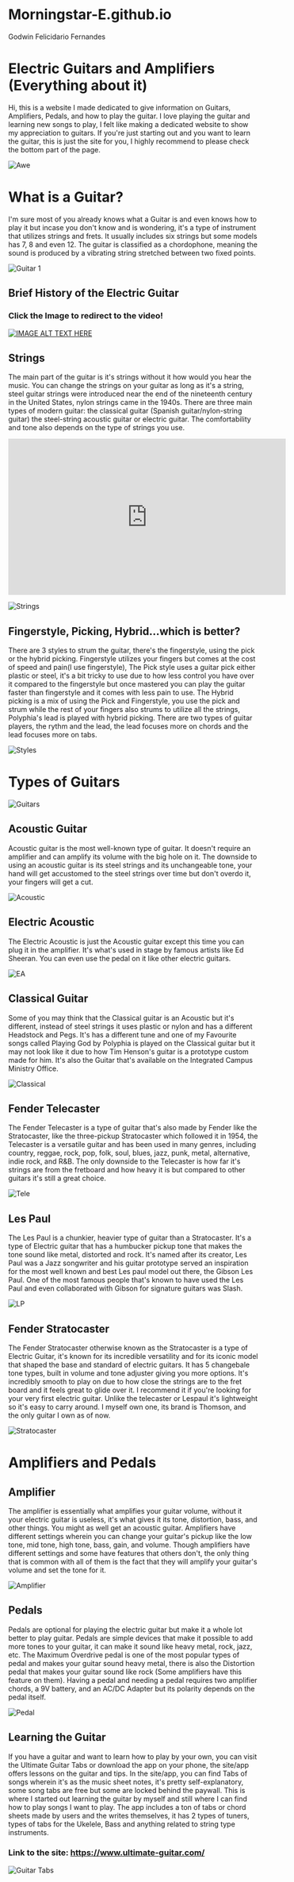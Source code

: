 # Morningstar-E.github.io
Godwin Felicidario Fernandes

# Electric Guitars and Amplifiers (Everything about it)
Hi, this is a website I made dedicated to give information on Guitars, Amplifiers, Pedals, and how to play the guitar. I love playing the guitar and learning new songs to play, I felt like making a dedicated website to show my appreciation to guitars. If you're just starting out and you want to learn the guitar, this is just the site for you, I highly recommend to please check the bottom part of the page.

![Awe](https://pop.h-cdn.co/assets/16/21/2048x1371/gallery-1464183649-gettyimages-88617505.jpg)

# What is a Guitar?

I'm sure most of you already knows what a Guitar is and even knows how to play it but incase you don't know and is wondering, it's a type of instrument that utilizes strings and frets. It usually includes six strings but some models has 7, 8 and even 12. The guitar is classified as a chordophone, meaning the sound is produced by a vibrating string stretched between two fixed points. 

![Guitar 1](https://seagullguitars.com/wp-content/uploads/2020/06/7-the-new-artist-mosaic-ch-cw-bourbonburst-1470x525-1.jpeg)

## Brief History of the Electric Guitar

### Click the Image to redirect to the video!

[![IMAGE ALT TEXT HERE](https://i.ytimg.com/vi/WbGVi_r7N4s/maxresdefault.jpg)](https://www.youtube.com/watch?v=WbGVi_r7N4s)

## Strings

The main part of the guitar is it's strings without it how would you hear the music. You can change the strings on your guitar as long as it's a string, steel guitar strings were introduced near the end of the nineteenth century in the United States, nylon strings came in the 1940s. There are three main types of modern guitar: the classical guitar (Spanish guitar/nylon-string guitar) the steel-string acoustic guitar or electric guitar. The comfortability and tone also depends on the type of strings you use.

<iframe width="560" height="315" src="https://www.youtube.com/embed/etYmve1EIWU?si=MSqKPV1E9XHgo8oB" title="YouTube video player" frameborder="0" allow="accelerometer; autoplay; clipboard-write; encrypted-media; gyroscope; picture-in-picture; web-share" allowfullscreen></iframe>

![Strings](https://insounder.org/sites/default/files/styles/fb_1200_x_630/public/Jak%20si%20vybrat%20struny%20na%20akustickou%20kytaru.jpg?itok=PTrAro1I)

##

## Fingerstyle, Picking, Hybrid...which is better?

There are 3 styles to strum the guitar, there's the fingerstyle, using the pick or the hybrid picking. Fingerstyle utilizes your fingers but comes at the cost of speed and pain(I use fingerstyle), The Pick style uses a guitar pick either plastic or steel, it's a bit tricky to use due to how less control you have over it compared to the fingerstyle but once mastered you can play the guitar faster than fingerstyle and it comes with less pain to use. The Hybrid picking is a mix of using the Pick and Fingerstyle, you use the pick and strum while the rest of your fingers also strums to utilize all the strings, Polyphia's lead is played with hybrid picking. There are two types of guitar players, the rythm and the lead, the lead focuses more on chords and the lead focuses more on tabs.

![Styles](https://upload.wikimedia.org/wikipedia/commons/3/3b/Al_Di_Meola_guitar_in_Utrecht%2C_Netherlands.jpg)

# Types of Guitars

![Guitars](https://guitaristnextdoor.com/wp-content/uploads/2023/09/maple-rosewood-fretboards-hanging-guitars.jpg)

## Acoustic Guitar
Acoustic guitar is the most well-known type of guitar. It doesn't require an amplifier and can amplify its volume with the big hole on it. The downside to using an acoustic guitar is its steel strings and its unchangeable tone, your hand will get accustomed to the steel strings over time but don't overdo it, your fingers will get a cut.

![Acoustic](https://cdn.mos.cms.futurecdn.net/qDEs6xt2aX5eDtiLFTFYm7.jpg)
## Electric Acoustic
The Electric Acoustic is just the Acoustic guitar except this time you can plug it in the amplifier. It's what's used in stage by famous artists like Ed Sheeran. You can even use the pedal on it like other electric guitars.

![EA](https://www.learntoplaymusic.com/blog/wp-content/uploads/2014/10/acoustic_pickup_controls.jpg)

## Classical Guitar
Some of you may think that the Classical guitar is an Acoustic but it's different, instead of steel strings it uses plastic or nylon and has a different Headstock and Pegs. It's has a different tune and one of my Favourite songs called Playing God by Polyphia is played on the Classical guitar but it may not look like it due to how Tim Henson's guitar is a prototype custom made for him. It's also the Guitar that's available on the Integrated Campus Ministry Office.

![Classical](https://www.washburn.com/wp-content/uploads/2018/06/DSC07639.jpg)

## Fender Telecaster
The Fender Telecaster is a type of guitar that's also made by Fender like the Stratocaster, like the three-pickup Stratocaster which followed it in 1954, the Telecaster is a versatile guitar and has been used in many genres, including country, reggae, rock, pop, folk, soul, blues, jazz, punk, metal, alternative, indie rock, and R&B. The only downside to the Telecaster is how far it's strings are from the fretboard and how heavy it is but compared to other guitars it's still a great choice.

![Tele](https://cdn.mos.cms.futurecdn.net/oB679mELCzFXiFMozjEqB7-1200-80.jpg)

## Les Paul
The Les Paul is a chunkier, heavier type of guitar than a Stratocaster. It's a type of Electric guitar that has a humbucker pickup tone that makes the tone sound like metal, distorted and rock. It's named after its creator, Les Paul was a Jazz songwriter and his guitar prototype served an inspiration for the most well known and best Les paul model out there, the Gibson Les Paul. One of the most famous people that's known to have used the Les Paul and even collaborated with Gibson for signature guitars was Slash.

![LP](https://images.ctfassets.net/m8onsx4mm13s/6wv3qTmQWzQ5YTsWIFTh99/e46ef84437621d5c954f197d8f3b687c/33-mod-les-paul-custom-shop-modern.jpg)

## Fender Stratocaster
The Fender Stratocaster otherwise known as the Stratocaster is a type of Electric Guitar, it's known for its incredible versatility and for its iconic model that shaped the base and standard of electric guitars. It has 5 changebale tone types, built in volume and tone adjuster giving you more options. It's incredibly smooth to play on due to how close the strings are to the fret board and it feels great to glide over it. I recommend it if you're looking for your very first electric guitar. Unlike the telecaster or Lespaul it's lightweight so it's easy to carry around. I myself own one, its brand is Thomson, and the only guitar I own as of now.

![Stratocaster](https://www.vintageandrareguitars.com/cdn/shop/products/1960-Fender-Stratocaster-Sunburst-14_9fb9ebb4-5125-4200-830c-96103a4acb6f.jpg?v=1653481116)

# Amplifiers and Pedals

## Amplifier
The amplifier is essentially what amplifies your guitar volume, without it your electric guitar is useless, it's what gives it its tone, distortion, bass, and other things. You might as well get an acoustic guitar. Amplifiers have different settings wherein you can change your guitar's pickup like the low tone, mid tone, high tone, bass, gain, and volume. Though amplifiers have different settings and some have features that others don't, the only thing that is common with all of them is the fact that they will amplify your guitar's volume and set the tone for it. 

![Amplifier](https://images.guitarguitar.co.uk/cdn/small/160/753_gg_bestunder_thumbnail.jpg)

## Pedals
Pedals are optional for playing the electric guitar but make it a whole lot better to play guitar. Pedals are simple devices that make it possible to add more tones to your guitar, it can make it sound like heavy metal, rock, jazz, etc. The Maximum Overdrive pedal is one of the most popular types of pedal and makes your guitar sound heavy metal, there is also the Distortion pedal that makes your guitar sound like rock (Some amplifiers have this feature on them). Having a pedal and needing a pedal requires two amplifier chords, a 9V battery, and an AC/DC Adapter but its polarity depends on the pedal itself. 

![Pedal](https://github.com/Morningstar-E/Morningstar-E.github.io/assets/151593488/463ffbcf-d82c-48bc-b28c-7b3f3b176c2c)

## Learning the Guitar
If you have a guitar and want to learn how to play by your own, you can visit the Ultimate Guitar Tabs or download the app on your phone, the site/app offers lessons on the guitar and tips. In the site/app, you can find Tabs of songs wherein it's as the music sheet notes, it's pretty self-explanatory, some song tabs are free but some are locked behind the paywall. This is where I started out learning the guitar by myself and still where I can find how to play songs I want to play. The app includes a ton of tabs or chord sheets made by users and the writes themselves, it has 2 types of tuners, types of tabs for the Ukelele, Bass and anything related to string type instruments.

### Link to the site: https://www.ultimate-guitar.com/
![Guitar Tabs](https://cdn-www.bluestacks.com/bs-images/featured_com.ultimateguitar.tabs.jpg)

